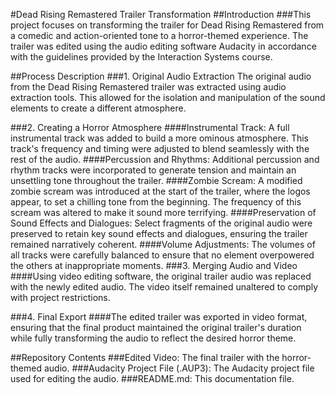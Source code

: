 #Dead Rising Remastered Trailer Transformation
##Introduction
###This project focuses on transforming the trailer for Dead Rising Remastered from a comedic and action-oriented tone to a horror-themed experience. The trailer was edited using the audio editing software Audacity in accordance with the guidelines provided by the Interaction Systems course.

##Process Description
###1. Original Audio Extraction
The original audio from the Dead Rising Remastered trailer was extracted using audio extraction tools. This allowed for the isolation and manipulation of the sound elements to create a different atmosphere.

###2. Creating a Horror Atmosphere
####Instrumental Track: A full instrumental track was added to build a more ominous atmosphere. This track's frequency and timing were adjusted to blend seamlessly with the rest of the audio.
####Percussion and Rhythms: Additional percussion and rhythm tracks were incorporated to generate tension and maintain an unsettling tone throughout the trailer.
####Zombie Scream: A modified zombie scream was introduced at the start of the trailer, where the logos appear, to set a chilling tone from the beginning. The frequency of this scream was altered to make it sound more terrifying.
####Preservation of Sound Effects and Dialogues: Select fragments of the original audio were preserved to retain key sound effects and dialogues, ensuring the trailer remained narratively coherent.
####Volume Adjustments: The volumes of all tracks were carefully balanced to ensure that no element overpowered the others at inappropriate moments.
###3. Merging Audio and Video
####Using video editing software, the original trailer audio was replaced with the newly edited audio. The video itself remained unaltered to comply with project restrictions.

###4. Final Export
####The edited trailer was exported in video format, ensuring that the final product maintained the original trailer's duration while fully transforming the audio to reflect the desired horror theme.

##Repository Contents
###Edited Video: The final trailer with the horror-themed audio.
###Audacity Project File (.AUP3): The Audacity project file used for editing the audio.
###README.md: This documentation file.
